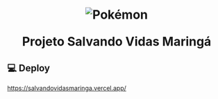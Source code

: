 <h1 align="center">
  <img alt="Pokémon" title="move.it" src="./public/favicon.ico" />
  <p align="center">Projeto Salvando Vidas Maringá</p>
</h1>

## 💻 Deploy

https://salvandovidasmaringa.vercel.app/
